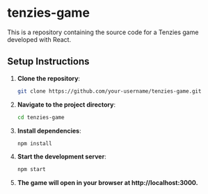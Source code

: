 # tenzies-game
This is a repository containing the source code for a Tenzies game developed with React.

## Setup Instructions

1. **Clone the repository**:
   ```bash
   git clone https://github.com/your-username/tenzies-game.git


2. **Navigate to the project directory**:
   ```bash
   cd tenzies-game


3. **Install dependencies**:
    ```bash
    npm install


4. **Start the development server**:
    ```bash
    npm start


5. **The game will open in your browser at http://localhost:3000.**